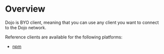 # Overview

Dojo is BYO client, meaning that you can use any client you want to connect to the Dojo network.

Reference clients are available for the following platforms:

- [npm](./npm.md)